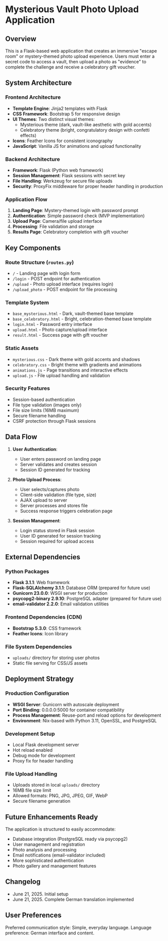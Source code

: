 # Mysterious Vault Photo Upload Application

## Overview

This is a Flask-based web application that creates an immersive "escape room" or mystery-themed photo upload experience. Users must enter a secret code to access a vault, then upload a photo as "evidence" to complete the challenge and receive a celebratory gift voucher.

## System Architecture

### Frontend Architecture
- **Template Engine**: Jinja2 templates with Flask
- **CSS Framework**: Bootstrap 5 for responsive design
- **UI Themes**: Two distinct visual themes:
  - Mysterious theme (dark, vault-like aesthetic with gold accents)
  - Celebratory theme (bright, congratulatory design with confetti effects)
- **Icons**: Feather Icons for consistent iconography
- **JavaScript**: Vanilla JS for animations and upload functionality

### Backend Architecture
- **Framework**: Flask (Python web framework)
- **Session Management**: Flask sessions with secret key
- **File Handling**: Werkzeug for secure file uploads
- **Security**: ProxyFix middleware for proper header handling in production

### Application Flow
1. **Landing Page**: Mystery-themed login with password prompt
2. **Authentication**: Simple password check (MVP implementation)
3. **Upload Page**: Camera/file upload interface
4. **Processing**: File validation and storage
5. **Results Page**: Celebratory completion with gift voucher

## Key Components

### Route Structure (`routes.py`)
- `/` - Landing page with login form
- `/login` - POST endpoint for authentication
- `/upload` - Photo upload interface (requires login)
- `/upload_photo` - POST endpoint for file processing

### Template System
- `base_mysterious.html` - Dark, vault-themed base template
- `base_celebratory.html` - Bright, celebration-themed base template
- `login.html` - Password entry interface
- `upload.html` - Photo capture/upload interface
- `result.html` - Success page with gift voucher

### Static Assets
- `mysterious.css` - Dark theme with gold accents and shadows
- `celebratory.css` - Bright theme with gradients and animations
- `animations.js` - Page transitions and interactive effects
- `upload.js` - File upload handling and validation

### Security Features
- Session-based authentication
- File type validation (images only)
- File size limits (16MB maximum)
- Secure filename handling
- CSRF protection through Flask sessions

## Data Flow

1. **User Authentication**: 
   - User enters password on landing page
   - Server validates and creates session
   - Session ID generated for tracking

2. **Photo Upload Process**:
   - User selects/captures photo
   - Client-side validation (file type, size)
   - AJAX upload to server
   - Server processes and stores file
   - Success response triggers celebration page

3. **Session Management**:
   - Login status stored in Flask session
   - User ID generated for session tracking
   - Session required for upload access

## External Dependencies

### Python Packages
- **Flask 3.1.1**: Web framework
- **Flask-SQLAlchemy 3.1.1**: Database ORM (prepared for future use)
- **Gunicorn 23.0.0**: WSGI server for production
- **psycopg2-binary 2.9.10**: PostgreSQL adapter (prepared for future use)
- **email-validator 2.2.0**: Email validation utilities

### Frontend Dependencies (CDN)
- **Bootstrap 5.3.0**: CSS framework
- **Feather Icons**: Icon library

### File System Dependencies
- `uploads/` directory for storing user photos
- Static file serving for CSS/JS assets

## Deployment Strategy

### Production Configuration
- **WSGI Server**: Gunicorn with autoscale deployment
- **Port Binding**: 0.0.0.0:5000 for container compatibility
- **Process Management**: Reuse-port and reload options for development
- **Environment**: Nix-based with Python 3.11, OpenSSL, and PostgreSQL

### Development Setup
- Local Flask development server
- Hot reload enabled
- Debug mode for development
- Proxy fix for header handling

### File Upload Handling
- Uploads stored in local `uploads/` directory
- 16MB file size limit
- Allowed formats: PNG, JPG, JPEG, GIF, WebP
- Secure filename generation

## Future Enhancements Ready

The application is structured to easily accommodate:
- Database integration (PostgreSQL ready via psycopg2)
- User management and registration
- Photo analysis and processing
- Email notifications (email-validator included)
- More sophisticated authentication
- Photo gallery and management features

## Changelog
- June 21, 2025. Initial setup
- June 21, 2025. Complete German translation implemented

## User Preferences

Preferred communication style: Simple, everyday language.
Language preference: German interface and content.
